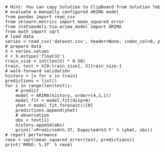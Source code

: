 <pre class="file" data-target="clipboard">
# Hint: You can copy Solution to ClipBoard from Solution Tab
# evaluate a manually configured ARIMA model
from pandas import read_csv
from sklearn.metrics import mean_squared_error
from statsmodels.tsa.arima_model import ARIMA
from math import sqrt
# load data
series = read_csv('dataset.csv', header=None, index_col=0, parse_dates=True, squeeze=True)
# prepare data
X = series.values
X = X.astype('float32')
train_size = int(len(X) * 0.50)
train, test = X[0:train_size], X[train_size:]
# walk-forward validation
history = [x for x in train]
predictions = list()
for i in range(len(test)):
	# predict
	model = ARIMA(history, order=(4,1,1))
	model_fit = model.fit(disp=0)
	yhat = model_fit.forecast()[0]
	predictions.append(yhat)
	# observation
	obs = test[i]
	history.append(obs)
	print('>Predicted=%.3f, Expected=%3.f' % (yhat, obs))
# report performance
rmse = sqrt(mean_squared_error(test, predictions))
print('RMSE: %.3f' % rmse)
</pre>

